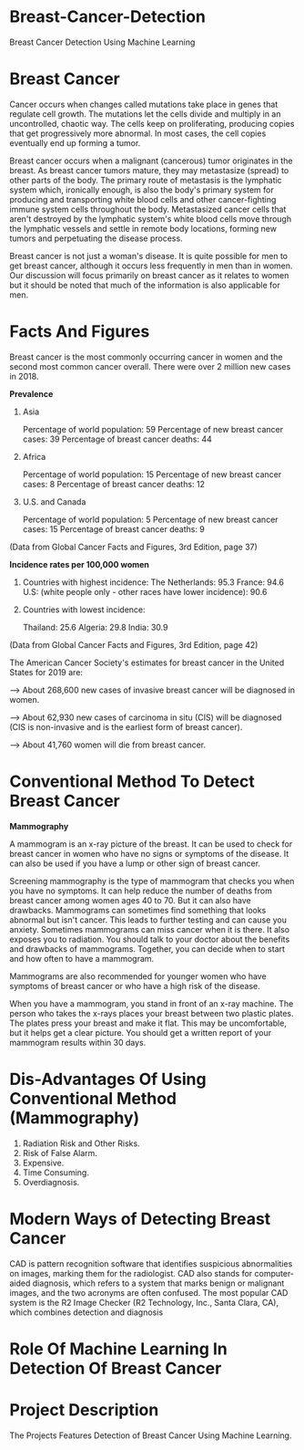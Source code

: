 # Breast-Cancer-Detection
Breast Cancer Detection Using Machine Learning

# Breast Cancer

Cancer occurs when changes called mutations take place in genes that regulate cell growth. The mutations let the cells divide and multiply in an uncontrolled, chaotic way. The cells keep on proliferating, producing copies that get progressively more abnormal. In most cases, the cell copies eventually end up forming a tumor.

Breast cancer occurs when a malignant (cancerous) tumor originates in the breast. As breast cancer tumors mature, they may metastasize (spread) to other parts of the body. The primary route of metastasis is the lymphatic system which, ironically enough, is also the body's primary system for producing and transporting white blood cells and other cancer-fighting immune system cells throughout the body. Metastasized cancer cells that aren't destroyed by the lymphatic system's white blood cells move through the lymphatic vessels and settle in remote body locations, forming new tumors and perpetuating the disease process.

Breast cancer is not just a woman's disease. It is quite possible for men to get breast cancer, although it occurs less frequently in men than in women. Our discussion will focus primarily on breast cancer as it relates to women but it should be noted that much of the information is also applicable for men.

# Facts And Figures

Breast cancer is the most commonly occurring cancer in women and the second most common cancer overall. There were over 2 million new cases in 2018.

**Prevalence**

1) Asia
 
   Percentage of world population: 59 
   Percentage of new breast cancer cases: 39
   Percentage of breast cancer deaths: 44  

2) Africa

   Percentage of world population: 15
   Percentage of new breast cancer cases: 8
   Percentage of breast cancer deaths: 12
   
3) U.S. and Canada

   Percentage of world population: 5
   Percentage of new breast cancer cases: 15
   Percentage of breast cancer deaths: 9
   
(Data from Global Cancer Facts and Figures, 3rd Edition, page 37)

**Incidence rates per 100,000 women**

1) Countries with highest incidence:
   The Netherlands: 95.3
   France: 94.6
   U.S: (white people only - other races have lower incidence): 90.6

2) Countries with lowest incidence:

   Thailand: 25.6
   Algeria: 29.8
   India: 30.9
   
(Data from Global Cancer Facts and Figures, 3rd Edition, page 42)

The American Cancer Society's estimates for breast cancer in the United States for 2019 are: 

--> About 268,600 new cases of invasive breast cancer will be diagnosed in women. 

--> About 62,930 new cases of carcinoma in situ (CIS) will be diagnosed (CIS is non-invasive and is the earliest form of breast cancer).

--> About 41,760 women will die from breast cancer.

# Conventional Method To Detect Breast Cancer 

**Mammography**

A mammogram is an x-ray picture of the breast. It can be used to check for breast cancer in women who have no signs or symptoms of the disease. It can also be used if you have a lump or other sign of breast cancer.

Screening mammography is the type of mammogram that checks you when you have no symptoms. It can help reduce the number of deaths from breast cancer among women ages 40 to 70. But it can also have drawbacks. Mammograms can sometimes find something that looks abnormal but isn't cancer. This leads to further testing and can cause you anxiety. Sometimes mammograms can miss cancer when it is there. It also exposes you to radiation. You should talk to your doctor about the benefits and drawbacks of mammograms. Together, you can decide when to start and how often to have a mammogram.

Mammograms are also recommended for younger women who have symptoms of breast cancer or who have a high risk of the disease.

When you have a mammogram, you stand in front of an x-ray machine. The person who takes the x-rays places your breast between two plastic plates. The plates press your breast and make it flat. This may be uncomfortable, but it helps get a clear picture. You should get a written report of your mammogram results within 30 days.

# Dis-Advantages Of Using Conventional Method (Mammography)

1) Radiation Risk and Other Risks.
2) Risk of False Alarm.
3) Expensive.
4) Time Consuming.
5) Overdiagnosis.

# Modern Ways of Detecting Breast Cancer

CAD is pattern recognition software that identifies suspicious abnormalities on images, marking them for the radiologist. CAD also stands for computer-aided diagnosis, which refers to a system that marks benign or malignant images, and the two acronyms are often confused. The most popular CAD system is the R2 Image Checker (R2 Technology, Inc., Santa Clara, CA), which combines detection and diagnosis 

# Role Of Machine Learning In Detection Of Breast Cancer

# Project Description

The Projects Features Detection of Breast Cancer Using Machine Learning.

